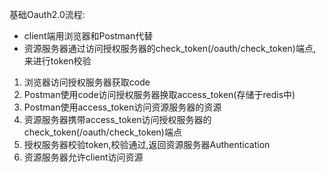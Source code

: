 基础Oauth2.0流程:  

- client端用浏览器和Postman代替
- 资源服务器通过访问授权服务器的check_token(/oauth/check_token)端点,
来进行token校验

1. 浏览器访问授权服务器获取code
2. Postman使用code访问授权服务器换取access_token(存储于redis中)
3. Postman使用access_token访问资源服务器的资源
4. 资源服务器携带access_token访问授权服务器的check_token(/oauth/check_token)端点
5. 授权服务器校验token,校验通过,返回资源服务器Authentication
6. 资源服务器允许client访问资源